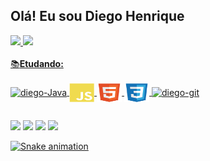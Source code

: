 ## Olá! Eu sou Diego Henrique 
 <div>
  <a href="https://github.com/Diego-Henriquee">
  <img height="180em" src="https://github-readme-stats.vercel.app/api?username=Diego-Henriquee&show_icons=true&theme=dark&include_all_commits=true&count_private=true"/>
  <img height="180em" src="https://github-readme-stats.vercel.app/api/top-langs/?username=Diego-Henriquee&layout=compact&langs_count=16&theme=dark"/>
</div>

<br>
📚<strong>Etudando:</strong>
<div style="display: inline_block"><br>
  
  <img align="center" alt="diego-Java" height="35" width="40" src="https://cdn.jsdelivr.net/gh/devicons/devicon@latest/icons/java/java-original.svg" />
  <img align="center" alt="diego-Js" height="30" width="40" src="https://raw.githubusercontent.com/devicons/devicon/master/icons/javascript/javascript-plain.svg">
  <img align="center" alt="diego-HTML" height="30" width="40" src="https://raw.githubusercontent.com/devicons/devicon/master/icons/html5/html5-original.svg">
  <img align="center" alt="diego-CSS" height="30" width="40" src="https://raw.githubusercontent.com/devicons/devicon/master/icons/css3/css3-original.svg">
  <img align="center"  alt="diego-git" height="30" width="40" src="https://cdn.jsdelivr.net/gh/devicons/devicon@latest/icons/git/git-original.svg" />
  
</div>
  
  ##
 
<div> 
  <a href="https://www.linkedin.com/in/diego-henrique-0bb709197/" target="_blank"><img src="https://img.shields.io/badge/LinkedIn-0077B5?style=for-the-badge&logo=linkedin&logoColor=white" target="_blank"></a>
  <a href="https://discord.gg/hTCKnJs8" target="_blank"><img src="https://img.shields.io/badge/Discord-7289DA?style=for-the-badge&logo=discord&logoColor=white" target="_blank"></a>
  <a href="https://instagram.com/diegohenrique1103" target="_blank"><img src="https://img.shields.io/badge/-Instagram-%23E4405F?style=for-the-badge&logo=instagram&logoColor=white" target="_blank"></a>
   <a href = "mailto:diegohenrique.g12@gmail.com"><img src="https://img.shields.io/badge/Gmail-333333?style=for-the-badge&logo=gmail&logoColor=redmailto:SEUGMAIL"</a>

![Snake animation](https://github.com/Diego-Henriquee/Diego-Henriquee/blob/output/github-contribution-grid-snake.svg)

</div>
